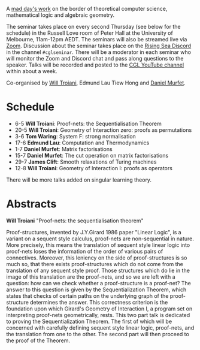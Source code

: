 A [mad day's work](https://www.ams.org/journals/bull/2001-38-04/S0273-0979-01-00913-2/S0273-0979-01-00913-2.pdf) on the border of theoretical computer science, mathematical logic and algebraic geometry.

The seminar takes place on every second Thursday (see below for the schedule) in the Russell Love room of Peter Hall at the University of Melbourne, 11am-12pm AEDT. The seminars will also be streamed live via [Zoom](https://unimelb.zoom.us/j/83059420071?pwd=VitKZjhvdkxmKzR6dmduLzhXYUI1UT09). Discussion about the seminar takes place on the [Rising Sea Discord](https://discord.gg/9yBaAxPSK8) in the channel `#cglseminar`. There will be a moderator in each seminar who will monitor the Zoom and Discord chat and pass along questions to the speaker. Talks will be recorded and posted to the [CGL YouTube channel](https://www.youtube.com/channel/UCJTk6uSbSsclXN8v3b27_QQ) within about a week.

Co-organised by [Will Troiani](https://williamtroiani.github.io), Edmund Lau Tiew Hong and [Daniel Murfet](http://www.therisingsea.org).

# Schedule

 * 6-5 **Will Troiani**: Proof-nets: the Sequentialisation Theorem
 * 20-5 **Will Troiani**: Geometry of Interaction zero: proofs as permutations
 * 3-6 **Tom Waring**: System F: strong normalisation
 * 17-6 **Edmund Lau**: Computation and Thermodynamics
 * 1-7 **Daniel Murfet**: Matrix factorisations
 * 15-7 **Daniel Murfet**: The cut operation on matrix factorisations
 * 29-7 **James Clift**: Smooth relaxations of Turing machines
 * 12-8 **Will Troiani**: Geometry of Interaction I: proofs as operators

There will be more talks added on singular learning theory.

# Abstracts

**Will Troiani** "Proof-nets: the sequentialisation theorem"

Proof-structures, invented by J.Y.Girard 1986 paper "Linear Logic", is a variant on a sequent style calculus, proof-nets are non-sequential in nature. More precisely, this means the translation of sequent style linear logic into proof-nets loses the information of the order of various pairs of connectives. Moreover, this leniency on the side of proof-structures is so much so, that there exists proof-structures which do not come from the translation of any sequent style proof. Those structures which do lie in the image of this translation are the proof-nets, and so we are left with a question: how can we check whether a proof-structure is a proof-net? The answer to this question is given by the Sequentialization Theorem, which states that checks of certain paths on the underlying graph of the proof-structure determines the answer. This correctness criterion is the foundation upon which Girard's Geometry of Interaction I, a program set on interpreting proof-nets geometrically, rests. This two part talk is dedicated to proving the Sequentialization Theorem. The first of which will be concerned with carefully defining sequent style linear logic, proof-nets, and the translation from one to the other. The second part will then proceed to the proof of the Theorem.
